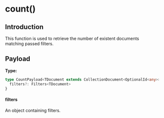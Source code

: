 # count()

## Introduction

This function is used to retrieve the number of existent documents matching passed filters.

## Payload

**Type:**

```typescript
type CountPayload<TDocument extends CollectionDocument<OptionalId<any>>> = {
  filters?: Filters<TDocument>
}

```

#### filters <Badge type="tip" text="Filters<TDocument>" />

An object containing filters.
